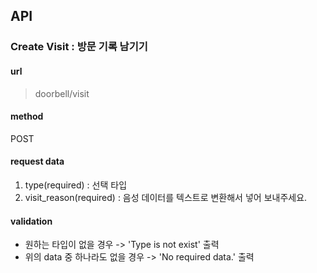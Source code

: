 
## API

### Create Visit : 방문 기록 남기기
#### url
> doorbell/visit
#### method
POST
#### request data
1. type(required) : 선택 타입
2. visit_reason(required) : 음성 데이터를 텍스트로 변환해서 넣어 보내주세요.
#### validation
- 원하는 타입이 없을 경우 -> 'Type is not exist' 출력
- 위의 data 중 하나라도 없을 경우 -> 'No required data.' 출력


